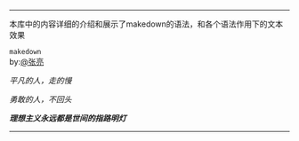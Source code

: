 ___
本库中的内容详细的介绍和展示了makedown的语法，和各个语法作用下的文本效果<br>

`makedown`<br>
by:[@张亮](https://gitee.com/may_you_marry_in_red_admin)

_平凡的人，走的慢_

_勇敢的人，不回头_

***理想主义永远都是世间的指路明灯***
___

